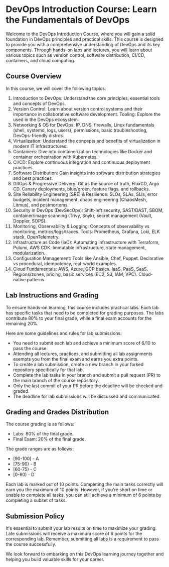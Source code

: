 # DevOps Introduction Course: Learn the Fundamentals of DevOps

Welcome to the DevOps Introduction Course, where you will gain a solid foundation in DevOps principles and practical skills. This course is designed to provide you with a comprehensive understanding of DevOps and its key components. Through hands-on labs and lectures, you will learn about various topics such as version control, software distribution, CI/CD, containers, and cloud computing.

## Course Overview

In this course, we will cover the following topics:

1. Introduction to DevOps: Understand the core principles, essential tools and concepts of DevOps.
2. Version Control: Learn about version control systems and their importance in collaborative software development. Tooling: Explore the  used in the DevOps ecosystem.
3. Networking & OS for DevOps: IP, DNS, firewalls, Linux fundamentals (shell, systemd, logs, users), permissions, basic troubleshooting, DevOps-friendly distros.
4. Virtualization: Understand the concepts and benefits of virtualization in modern IT infrastructures.
5. Containers: Dive into containerization technologies like Docker and container orchestration with Kubernetes.
6. CI/CD: Explore continuous integration and continuous deployment practices.
7. Software Distribution: Gain insights into software distribution strategies and best practices.
8. GitOps & Progressive Delivery: Git as the source of truth, FluxCD, Argo CD. Canary deployments, blue/green, feature flags, and rollbacks.
9. Site Reliability Engineering (SRE) & Resilience: SLOs, SLAs, SLIs, error budgets, incident management, chaos engineering (ChaosMesh, Litmus), and postmortems.
10. Security in DevOps (DevSecOps): Shift-left security, SAST/DAST, SBOM, container/image scanning (Trivy, Snyk), secret management (Vault, Doppler, SOPS).
11. Monitoring, Observability & Logging: Concepts of observability vs monitoring, metrics/logs/traces. Tools: Prometheus, Grafana, Loki, ELK stack, OpenTelemetry.
12. Infrastructure as Code (IaC): Automating infrastructure with Terraform, Pulumi, AWS CDK. Immutable infrastructure, state management, modularization.
13. Configuration Management: Tools like Ansible, Chef, Puppet. Declarative vs procedural, idempotency, real-world examples.
14. Cloud Fundamentals: AWS, Azure, GCP basics. IaaS, PaaS, SaaS. Regions/zones, pricing, basic services (EC2, S3, IAM, VPC). Cloud-native patterns.

## Lab Instructions and Grading

To ensure hands-on learning, this course includes practical labs. Each lab has specific tasks that need to be completed for grading purposes. The labs contribute 80% to your final grade, while a final exam accounts for the remaining 20%.

Here are some guidelines and rules for lab submissions:

- You need to submit each lab and achieve a minimum score of 6/10 to pass the course.
- Attending all lectures, practices, and submitting all lab assignments exempts you from the final exam and earns you extra points.
- To create a lab submission, create a new branch in your forked repository specifically for that lab.
- Complete the lab tasks in your branch and submit a pull request (PR) to the main branch of the course repository.
- Only the last commit of your PR before the deadline will be checked and graded.
- The deadline for lab submissions will be discussed and communicated.

## Grading and Grades Distribution

The course grading is as follows:

- Labs: 80% of the final grade.
- Final Exam: 20% of the final grade.

The grade ranges are as follows:

- [90-100] - A
- [75-90) - B
- [60-75) - C
- [0-60) - D

Each lab is marked out of 10 points. Completing the main tasks correctly will earn you the maximum of 10 points. However, if you're short on time or unable to complete all tasks, you can still achieve a minimum of 6 points by completing a subset of tasks.

## Submission Policy

It's essential to submit your lab results on time to maximize your grading. Late submissions will receive a maximum score of 6 points for the corresponding lab. Remember, submitting all labs is a requirement to pass the course successfully.

We look forward to embarking on this DevOps learning journey together and helping you build valuable skills for your career.
